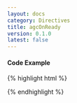 ```yaml
---
layout: docs
category: Directives
title: agcOnReady
version: 0.1.0
latest: false
---
```


#### Code Example
{% highlight html %}
<div google-chart chart="myChartObject" agc-on-ready="readyHandler(chartWrapper)"></div>
{% endhighlight %}